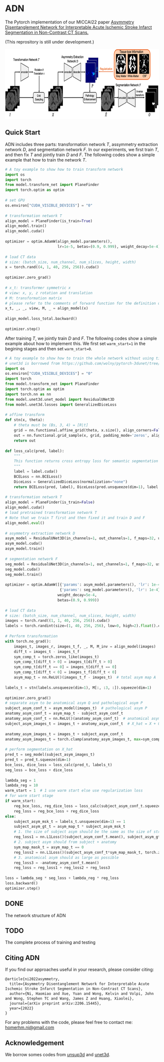 ADN
====

The Pytorch implementation of our MICCAI22 paper [Asymmetry Disentanglement Network for Interpretable Acute Ischemic Stroke Infarct Segmentation in Non-Contrast CT Scans.](https://arxiv.org/pdf/2206.15445.pdf)

(This reprository is still under development.)

<div align=center><img src="framework.png" width="787px" height="230px"/></div>

Quick Start
----
ADN includes three parts: transformation network $T$, assymmetry extraction network $D$, and segmentation network $F$. In our experiments, we first train $T$, and then fix $T$ and jointly train $D$ and $F$. The following codes show a simple example that how to train the network $T$.
```python
# A toy example to show how to train transform network
import os
import torch
from model.transform_net import PlaneFinder
import torch.optim as optim

# set GPU
os.environ["CUDA_VISIBLE_DEVICES"] = "0"

# transformation network T
align_model = PlaneFinder(is_train=True)
align_model.train()
align_model.cuda()

optimizer = optim.AdamW(align_model.parameters(),
                        lr=1e-5, betas=(0.9, 0.999), weight_decay=5e-4)

# load CT data
# size: (batch_size, num_channel, num_slices, height, width)
x = torch.rand((4, 1, 40, 256, 256)).cuda()

optimizer.zero_grad()

# x_t: transformer symmetric x
# view: x, y, z rotation and translation
# M: transformation matrix
# please refer to the comments of forward function for the definition of each return variable
x_t, _, _, view, M, _ = align_model(x)

align_model.loss_total.backward()

optimizer.step()
```
After training $T$, we jointly train $D$ and $F$. The following codes show a simple example about how to implement this. We first set `warm_start=1` in the begining stages and then set `warm_start=0`.
```python
# A toy example to show how to train the whole network without using tissue segmentation maps
# unet3d is borrowed from https://github.com/wolny/pytorch-3dunet/tree/master/pytorch3dunet/unet3d
import os
os.environ["CUDA_VISIBLE_DEVICES"] = "0"
import torch
from model.transform_net import PlaneFinder
import torch.optim as optim
import torch.nn as nn
from model.unet3d.unet_model import ResidualUNet3D
from model.unet3d.losses import GeneralizedDiceLoss

# affine transform
def stn(x, theta):
    # theta must be (Bs, 3, 4) = [R|t]
    grid = nn.functional.affine_grid(theta, x.size(), align_corners=False)
    out = nn.functional.grid_sample(x, grid, padding_mode='zeros', align_corners=False)
    return out

def loss_calc(pred, label):
    """
    This function returns cross entropy loss for semantic segmentation
    """
    label = label.cuda()
    BCELoss = nn.BCELoss()
    DiceLoss = GeneralizedDiceLoss(normalization="none")
    return BCELoss(pred, label), DiceLoss(pred.unsqueeze(dim=1), label.unsqueeze(dim=1))

# transformation network T
align_model = PlaneFinder(is_train=False)
align_model.cuda()
# load pretrained transformation network T
# Note that we train T first and then fixed it and train D and F
align_model.eval()

# asymmetry extraction network D
asym_model = ResidualUNet3D(in_channels=1, out_channels=1, f_maps=32, use_transconv=False, use_dp=True, p=0.2)
asym_model.cuda()
asym_model.train()

# segmentation network F
seg_model = ResidualUNet3D(in_channels=1, out_channels=1, f_maps=32, use_transconv=False, use_dp=True, p=0.2)
seg_model.cuda()
seg_model.train()

optimizer = optim.AdamW([{'params': asym_model.parameters(), 'lr': 1e-4},
                         {'params': seg_model.parameters(), 'lr': 1e-4}],
                        weight_decay=5e-4,
                        betas=(0.9, 0.999))

# load CT data
# size: (batch_size, num_channel, num_slices, height, width)
images = torch.rand((1, 1, 40, 256, 256)).cuda()
labels = torch.randint(size=(1, 40, 256, 256), low=0, high=2).float().cuda()

# Perform transformation
with torch.no_grad():
    images_t, images_r, images_t_f, _, M, M_inv = align_model(images)
    diff_t = images_t - images_t_f
    sym_comp_t = torch.zeros_like(images_t)
    sym_comp_t[diff_t > 0] = images_t[diff_t > 0]
    sym_comp_t[diff_t == 0] = images_t[diff_t == 0]
    sym_comp_t[diff_t < 0] = images_t_f[diff_t < 0]
    asym_map_t = nn.ReLU()(images_t_f - images_t)  # total asym map A

labels_t = stn(labels.unsqueeze(dim=1), M[:, :3, :]).squeeze(dim=1)

optimizer.zero_grad()
# separate asym to be anatomical asym Q and pathological asym P
subject_asym_conf_t = asym_model(images_t)  # pathological asym P
anatomy_asym_conf_t = asym_map_t - subject_asym_conf_t
anatomy_asym_conf_t = nn.ReLU()(anatomy_asym_conf_t)  # anatomical asym P
subject_asym_images_t = images_t + anatomy_asym_conf_t  # X_hat = X + Q

anatomy_asym_images_t = images_t + subject_asym_conf_t
anatomy_asym_images_t = torch.clamp(anatomy_asym_images_t, max=sym_comp_t)  # X_bar = X + P

# perform segmentation on X_hat
pred_t = seg_model(subject_asym_images_t)
pred_t = pred_t.squeeze(dim=1)
bce_loss, dice_loss = loss_calc(pred_t, labels_t)
seg_loss = bce_loss + dice_loss

lambda_seg = 1
lambda_reg = 10
warm_start = 1  # 1 use warm start else use regularization loss
# for warm start stage
if warm_start:
    reg_bce_loss, reg_dice_loss = loss_calc(subject_asym_conf_t.squeeze(dim=1), labels_t)
    reg_loss = reg_bce_loss + reg_dice_loss
else:
    subject_asym_msk_t = labels_t.unsqueeze(dim=1) == 1
    subject_asym_gt_t = asym_map_t * subject_asym_msk_t
    # 1. the size of subject asym should be the same as the size of stroke
    reg_loss1 = nn.L1Loss()(subject_asym_conf_t.mean(), subject_asym_gt_t.mean())
    # 2. subject asym should from subject + anatomy
    sym_map_mask_t = asym_map_t == 0
    reg_loss2 = nn.L1Loss()(subject_asym_conf_t*sym_map_mask_t, torch.zeros_like(subject_asym_conf_t))
    # 3. anatomical asym should as large as possible
    reg_loss3 = -anatomy_asym_conf_t.mean()
    reg_loss = reg_loss1 + reg_loss2 + reg_loss3

loss = lambda_seg * seg_loss + lambda_reg * reg_loss
loss.backward()
optimizer.step()
```
DONE
----
The network structure of ADN

TODO
----
The complete process of training and testing

Citing ADN
----
If you find our approaches useful in your research, please consider citing:
```
@article{ni2022asymmetry,
  title={Asymmetry Disentanglement Network for Interpretable Acute Ischemic Stroke Infarct Segmentation in Non-Contrast CT Scans},
  author={Ni, Haomiao and Xue, Yuan and Wong, Kelvin and Volpi, John and Wong, Stephen TC and Wang, James Z and Huang, Xiaolei},
  journal={arXiv preprint arXiv:2206.15445},
  year={2022}
}
```
For any problems with the code, please feel free to contact me: homerhm.ni@gmail.com

Acknowledgement
-----
We borrow somes codes from [unsup3d](https://github.com/elliottwu/unsup3d) and [unet3d](https://github.com/wolny/pytorch-3dunet/tree/master/pytorch3dunet/unet3d).

